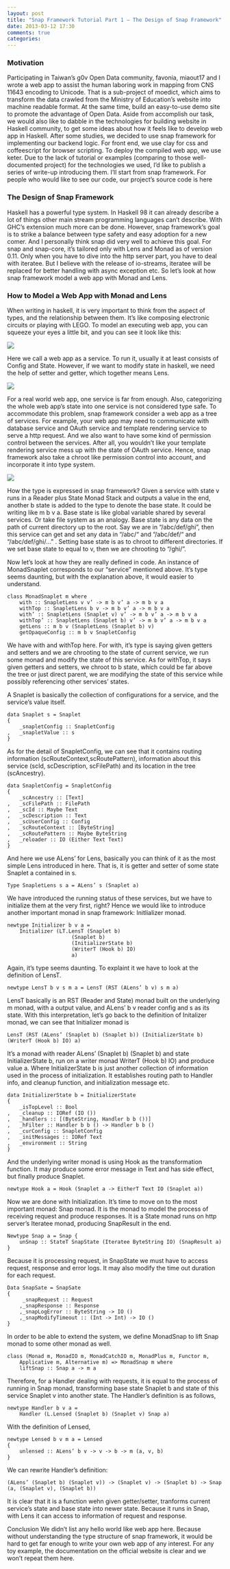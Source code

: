 ```yaml
---
layout: post
title: "Snap Framework Tutorial Part 1 — The Design of Snap Framework"
date: 2013-03-12 17:30
comments: true
categories: 
---
```

### Motivation
Participating in Taiwan’s g0v Open Data community, favonia, miaout17 and I wrote a web app to assist the human laboring work in mapping from CNS 11643 encoding to Unicode. That is a sub-project of moedict, which aims to transform the data crawled from the Ministry of Education’s website into machine readable format. At the same time, build an easy-to-use demo site to promote the advantage of Open Data. Aside from accomplish our task, we would also like to dabble in the technologies for building website in Haskell community, to get some ideas about how it feels like to develop web app in Haskell. After some studies, we decided to use snap framework for implementing our backend logic. For front end, we use clay for css and coffeescript for browser scripting. To deploy the compiled web app, we use keter. Due to the lack of tutorial or examples (comparing to those well-documented project) for the technologies we used, I’d like to publish a series of write-up introducing them. I’ll start from snap framework. For people who would like to see our code, our project’s source code is here

### The Design of Snap Framework
Haskell has a powerful type system. In Haskell 98 it can already describe a lot of things other main stream programming languages can’t describe. With GHC’s extension much more can be done. However, snap framework’s goal is to strike a balance between type safety and easy adoption for a new comer. And I personally think snap did very well to achieve this goal. For snap and snap-core, it’s tailored only with Lens and Monad as of version 0.11. Only when you have to dive into the http server part, you have to deal with iteratee. But I believe with the release of io-streams, iteratee will be replaced for better handling with async exception etc. So let’s look at how snap framework model a web app with Monad and Lens.

### How to Model a Web App with Monad and Lens
When writing in haskell, it is very important to think from the aspect of types, and the relationship between them. It’s like composing electronic circuits or playing with LEGO. To model an executing web app, you can squeeze your eyes a little bit, and you can see it look like this:

![](https://cdn-images-1.medium.com/max/1600/0*AEz8hJnHwaf0Hw6q.png)

Here we call a web app as a service. To run it, usually it at least consists of Config and State. However, if we want to modify state in haskell, we need the help of setter and getter, which together means Lens.

![](https://cdn-images-1.medium.com/max/1600/0*RpZ2WT8GFJZkUDQW.png)

For a real world web app, one service is far from enough. Also, categorizing the whole web app’s state into one service is not considered type safe. To accommodate this problem, snap framework consider a web app as a tree of services. For example, your web app may need to communicate with database service and OAuth service and template rendering service to serve a http request. And we also want to have some kind of permission control between the services. After all, you wouldn’t like your template rendering service mess up with the state of OAuth service. Hence, snap framework also take a chroot like permission control into account, and incorporate it into type system.

![](https://cdn-images-1.medium.com/max/1600/0*P0Yl9ztxv4Msrq5m.png)

How the type is expressed in snap framework? Given a service with state v runs in a Reader plus State Monad Stack and outputs a value in the end, another b state is added to the type to denote the base state. It could be writing like m b v a. Base state is like global variable shared by several services. Or take file system as an analogy. Base state is any data on the path of current directory up to the root. Say we are in “/abc/def/ghi”, then this service can get and set any data in “/abc/“ and “/abc/def/“ and “/abc/def/ghi/…” . Setting base state is as to chroot to different directories. If we set base state to equal to v, then we are chrooting to “/ghi/”.

Now let’s look at how they are really defined in code. An instance of MonadSnaplet corresponds to our “service” mentioned above. It’s type seems daunting, but with the explanation above, it would easier to understand.

```
class MonadSnaplet m where
	with :: SnapletLens v v’ -> m b v’ a -> m b v a
	withTop :: SnapletLens b v -> m b v’ a -> m b v a
	with’ :: SnapletLens (Snaplet v) v’ -> m b v’ a -> m b v a
	withTop’ :: SnapletLens (Snaplet b) v’ -> m b v’ a -> m b v a
	getLens :: m b v (SnapletLens (Snaplet b) v)
	getOpaqueConfig :: m b v SnapletConfig
```

We have with and withTop here. For with, it’s type is saying given getters and setters and we are chrooting to the state of current service, we run some monad and modify the state of this service. As for withTop, it says given getters and setters, we chroot to b state, which could be far above the tree or just direct parent, we are modifying the state of this service while possibly referencing other services’ states.

A Snaplet is basically the collection of configurations for a service, and the service’s value itself.

```
data Snaplet s = Snaplet
{
	_snapletConfig :: SnapletConfig
,	_snapletValue :: s
}
```

As for the detail of SnapletConfig, we can see that it contains routing information (scRouteContext,scRoutePattern), information about this service (scId, scDescription, scFilePath) and its location in the tree (scAncestry).

```
data SnapletConfig = SnapletConfig
{
	_scAncestry :: [Text]
,	_scFilePath :: FilePath
,	_scId :: Maybe Text
,	_scDescription :: Text
,	_scUserConfig :: Config
,	_scRouteContext :: [ByteString]
,	_scRoutePattern :: Maybe ByteString
,	_reloader :: IO (Either Text Text)
}
```

And here we use ALens’ for Lens, basically you can think of it as the most simple Lens introduced in here. That is, it is getter and setter of some state Snaplet a contained in s.

```
Type SnapletLens s a = ALens’ s (Snaplet a)
```

We have introduced the running status of these services, but we have to initialize them at the very first, right? Hence we would like to introduce another important monad in snap framework: Initlializer monad.

```
newtype Initializer b v a =
	Initializer (LT.LensT (Snaplet b)
				     (Snaplet b)
				     (InitializerState b)
				     (WriterT (Hook b) IO)
				     a)
```

Again, it’s type seems daunting. To explaint it we have to look at the definition of LensT.

```
newtype LensT b v s m a = LensT (RST (ALens’ b v) s m a)
```

LensT basically is an RST (Reader and State) monad built on the underlying m monad, with a output value, and ALens’ b v reader config and s as its state. With this interpretation, let’s go back to the definition of Initalizer monad, we can see that Initializer monad is

```
LensT (RST (ALens’ (Snaplet b) (Snaplet b)) (InitializerState b) (WriterT (Hook b) IO) a)
```

It’s a monad with reader ALens’ (Snaplet b) (Snaplet b) and state InitializerState b, run on a writer monad WriterT (Hook b) IO) and produce value a. Where InitializerState b is just another collection of information used in the process of initialization. It establishes routing path to Handler info, and cleanup function, and initialization message etc.

```
data InitializerState b = InitializerState
{
	_isTopLevel :: Bool
, 	_cleanup :: IORef (IO ())
,	_handlers :: [(ByteString, Handler b b ())]
, 	_hFilter :: Handler b b () -> Handler b b ()
, 	_curConfig :: SnapletConfig
,	_initMessages :: IORef Text
,	_environment :: String
}
```

And the underlying writer monad is using Hook as the transformation function. It may produce some error message in Text and has side effect, but finally produce Snaplet.

```
newtype Hook a = Hook (Snaplet a -> EitherT Text IO (Snaplet a))
```

Now we are done with Initialization. It’s time to move on to the most important monad: Snap monad. It is the monad to model the process of receiving request and produce responses. It is a State monad runs on http server’s Iteratee monad, producing SnapResult in the end.

```
Newtype Snap a = Snap {
	unSnap :: StateT SnapState (Iteratee ByteString IO) (SnapResult a)
}
```

Because it is processing request, in SnapState we must have to access request, response and error logs. It may also modify the time out duration for each request.

```
Data SnapSate = SnapSate
{
	 _snapRequest :: Request
	,_snapResponse :: Response
	,_snapLogError :: ByteString -> IO ()
	,_snapModifyTimeout :: (Int -> Int) -> IO ()
}
```

In order to be able to extend the system, we define MonadSnap to lift Snap monad to some other monad as well.

```
class (Monad m, MonadIO m, MonadCatchIO m, MonadPlus m, Functor m, 
	Applicative m, Alternative m) => MonadSnap m where
	liftSnap :: Snap a -> m a
```

Therefore, for a Handler dealing with requests, it is equal to the process of running in Snap monad, transforming base state Snaplet b and state of this service Snaplet v into another state. The Handler’s definition is as follows,

```
newtype Handler b v a =
	Handler (L.Lensed (Snaplet b) (Snaplet v) Snap a)
```

With the definition of Lensed,

```
newtype Lensed b v m a = Lensed
{
	unlensed :: ALens’ b v -> v -> b -> m (a, v, b)
}
```

We can rewrite Handler’s definition:

```
(ALens’ (Snaplet b) (Snaplet v)) -> (Snaplet v) -> (Snaplet b) -> Snap (a, (Snaplet v), (Snaplet b))
```

It is clear that it is a function wehn given getter/setter, tranforms current service’s state and base state into newer state. Because it runs in Snap, with Lens it can access to information of request and response.

Conclusion
We didn’t list any hello world like web app here. Because without understanding the type structure of snap framework, it would be hard to get far enough to write your own web app of any interest. For any toy example, the documentation on the official website is clear and we won’t repeat them here.
